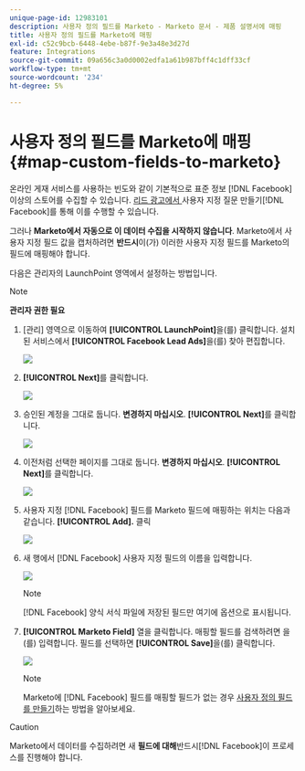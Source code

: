 ```yaml
---
unique-page-id: 12983101
description: 사용자 정의 필드를 Marketo - Marketo 문서 - 제품 설명서에 매핑
title: 사용자 정의 필드를 Marketo에 매핑
exl-id: c52c9bcb-6448-4ebe-b87f-9e3a48e3d27d
feature: Integrations
source-git-commit: 09a656c3a0d0002edfa1a61b987bff4c1dff33cf
workflow-type: tm+mt
source-wordcount: '234'
ht-degree: 5%

---
```


# 사용자 정의 필드를 Marketo에 매핑 {#map-custom-fields-to-marketo}

온라인 게재 서비스를 사용하는 빈도와 같이 기본적으로 표준 정보 [!DNL Facebook] 이상의 스토어를 수집할 수 있습니다. [&#x200B; 리드 광고에서 &#x200B;](https://www.facebook.com/business/help/774623835981457?helpref=uf_permalink)사용자 지정 질문 만들기[!DNL Facebook]를 통해 이를 수행할 수 있습니다.

그러나 **Marketo에서 자동으로 이 데이터 수집을 시작하지 않습니다**. Marketo에서 사용자 지정 필드 값을 캡처하려면 **반드시**&#x200B;이(가) 이러한 사용자 지정 필드를 Marketo의 필드에 매핑해야 합니다.

다음은 관리자의 LaunchPoint 영역에서 설정하는 방법입니다.

>[!NOTE]
>
>**관리자 권한 필요**

1. [관리] 영역으로 이동하여 **[!UICONTROL LaunchPoint]**&#x200B;을(를) 클릭합니다. 설치된 서비스에서 **[!UICONTROL Facebook Lead Ads]**&#x200B;을(를) 찾아 편집합니다.

   ![](assets/image2017-10-24-9-3a32-3a16.png)

1. **[!UICONTROL Next]**&#x200B;를 클릭합니다.

   ![](assets/image2017-10-24-14-3a55-3a13.png)

1. 승인된 계정을 그대로 둡니다. **변경하지 마십시오**. **[!UICONTROL Next]**&#x200B;를 클릭합니다.

   ![](assets/image2017-10-24-14-3a56-3a48.png)

1. 이전처럼 선택한 페이지를 그대로 둡니다. **변경하지 마십시오**. **[!UICONTROL Next]**&#x200B;를 클릭합니다.

   ![](assets/image2017-10-24-15-3a0-3a54.png)

1. 사용자 지정 [!DNL Facebook] 필드를 Marketo 필드에 매핑하는 위치는 다음과 같습니다. **[!UICONTROL Add].** 클릭

   ![](assets/image2017-10-24-9-3a33-3a49.png)

1. 새 행에서 [!DNL Facebook] 사용자 지정 필드의 이름을 입력합니다.

   ![](assets/image2017-10-24-9-3a37-3a3.png)

   >[!NOTE]
   >
   >[!DNL Facebook] 양식 서식 파일에 저장된 필드만 여기에 옵션으로 표시됩니다.

1. **[!UICONTROL Marketo Field]** 열을 클릭합니다. 매핑할 필드를 검색하려면 을(를) 입력합니다. 필드를 선택하면 **[!UICONTROL Save]**&#x200B;을(를) 클릭합니다.

   ![](assets/image2017-10-24-11-3a16-3a42.png)

   >[!NOTE]
   >
   >Marketo에 [!DNL Facebook] 필드를 매핑할 필드가 없는 경우 [사용자 정의 필드를 만들기](/help/marketo/product-docs/administration/field-management/create-a-custom-field-in-marketo.md)하는 방법을 알아보세요.

>[!CAUTION]
>
>Marketo에서 데이터를 수집하려면 새 **필드에 대해**&#x200B;반드시[!DNL Facebook]이 프로세스를 진행해야 합니다.
